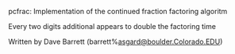 pcfrac: Implementation of the continued fraction factoring algoritm

Every two digits additional appears to double the factoring time

Written by Dave Barrett (barrett%asgard@boulder.Colorado.EDU)

